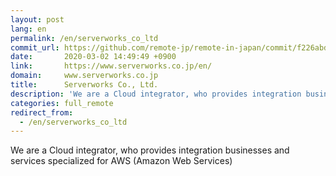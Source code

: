 ```yaml
---
layout: post
lang: en
permalink: /en/serverworks_co_ltd
commit_url: https://github.com/remote-jp/remote-in-japan/commit/f226abd4ebb62318f7f73f197f1df9bbb1ebe18a
date:       2020-03-02 14:49:49 +0900
link:       https://www.serverworks.co.jp/en/
domain:     www.serverworks.co.jp
title:      Serverworks Co., Ltd.
description: 'We are a Cloud integrator, who provides integration businesses and services specialized for AWS (Amazon Web Services)'
categories: full_remote
redirect_from:
  - /en/serverworks_co_ltd
---
```


<p>We are a Cloud integrator, who provides integration businesses and services specialized for AWS (Amazon Web Services)</p>
